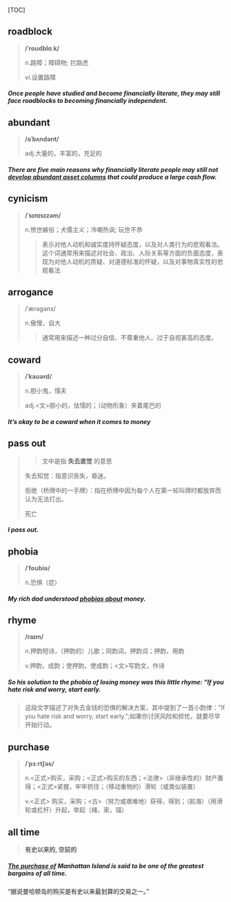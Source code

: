 [TOC]

## roadblock

> **/ˈroʊdblɑːk/**
>
> n.路障；障碍物; 拦路虎
>
> vi.设置路障

##### Once people have studied and become financially literate, they may still face **roadblocks** to becoming financially independent.

## abundant

> **/əˈbʌndənt/**
>
> adj.大量的，丰富的，充足的

##### There are five main reasons why financially literate people may still not <u>develop **abundant** asset columns</u> that could produce a large cash flow.

## cynicism

> **/ˈsɪnɪsɪzəm/**
>
> n.愤世嫉俗；犬儒主义；冷嘲热讽; 玩世不恭
>
> > 表示对他人动机和诚实度持怀疑态度，以及对人类行为的悲观看法。这个词通常用来描述对社会、政治、人际关系等方面的负面态度，表现为对他人动机的质疑、对道德标准的怀疑，以及对事物真实性的悲观看法

## arrogance

> /ˈærəɡəns/
>
> n.傲慢，自大
>
> > 通常用来描述一种过分自信、不尊重他人、过于自视甚高的态度。

## coward

> **/ˈkaʊərd/**
>
> n.胆小鬼，懦夫
>
> adj.<文>胆小的，怯懦的；（动物形象）夹着尾巴的

#####  It’s okay to be a **coward** when it comes to money

## pass out

> > 文中是指 **失去直觉** 的意思
>
> 失去知觉：指意识丧失，昏迷。
>
> 拒绝（桥牌中的一手牌）：指在桥牌中因为每个人在第一轮叫牌时都放弃而认为无法打出。
>
> 死亡

#####  I **pass out.**

## phobia

> **/ˈfoʊbiə/**
>
> n.恐惧（症）

##### My rich dad understood <u>**phobias** about</u> money. 

## rhyme

> **/raɪm/**
>
> n.押韵短诗，（押韵的）儿歌；同韵词，押韵词；押韵，用韵
>
> v.押韵，成韵；使押韵，使成韵；<文>写韵文，作诗

##### So his solution to the phobia of losing money was this little **rhyme**: “If you hate risk and worry, start early.

> 这段文字描述了对失去金钱的恐惧的解决方案，其中提到了一首小韵律："If you hate risk and worry, start early.";如果你讨厌风险和担忧，就要尽早开始行动。
>

## purchase

> **/ˈpɜːrtʃəs/**
>
> n.<正式>购买，采购；<正式>购买的东西；<法律>（非继承性的）财产置得；<正式>紧握，牢牢抓住；（移动重物的）滑轮（或类似装置）
>
> v.<正式> 购买，采购；<古>（努力或艰难地）获得，得到；（航海）（用滑轮或杠杆）升起，举起（绳，索，锚）

## all time

> **有史以来的, 空前的**

##### <u>The **purchase** of</u> Manhattan Island is said to be one of the greatest bargains of **all time.** 

“据说曼哈顿岛的购买是有史以来最划算的交易之一。”